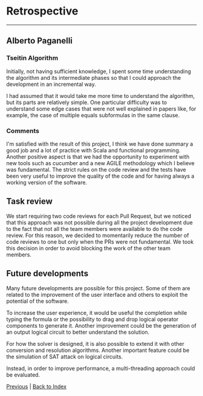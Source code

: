 # Retrospective

---

## Alberto Paganelli
### Tseitin Algorithm

Initially, not having sufficient knowledge, I spent some time understanding the algorithm and its intermediate phases so
that I could approach the development in an incremental way.

I had assumed that it would take me more time to understand the algorithm, but its parts are relatively
simple.
One particular difficulty was to understand some edge cases that were not well explained in papers like, for example, 
the case of multiple equals subformulas in the same clause.

### Comments
I'm satisfied with the result of this project, I think we have done summary a good job and a lot of practice with 
Scala and functional programming.
Another positive aspect is that we had the opportunity 
to experiment with new tools such as cucumber and a new AGILE methodology which I believe was fundamental.
The strict rules on the code review and the tests have been very useful to improve the quality of the code and for having 
always a working version of the software.

## Task review

We start requiring two code reviews for each Pull Request, but we noticed that this approach was not possible during all
the project development due to the fact that not all the team members were available to do the code review.
For this reason, we decided to momentarily reduce the number of code reviews to one but only when the PRs were not
fundamental.
We took this decision in order to avoid blocking the work of the other team members.

## Future developments

Many future developments are possible for this project. 
Some of them are related to the improvement of the user interface and others to exploit the potential of the software.

To increase the user experience, it would be useful the completion while typing the formula or the possibility to 
drag and drop logical operator components to generate it.
Another improvement could be the generation of an output logical circuit to better understand the solution.

For how the solver is designed, it is also possible to extend it with other conversion and resolution algorithms.
Another important feature could be the simulation of SAT attack on logical circuits.

Instead, in order to improve performance, a multi-threading approach could be evaluated.

[Previous](5-implementation.md) | [Back to Index](README.md)
